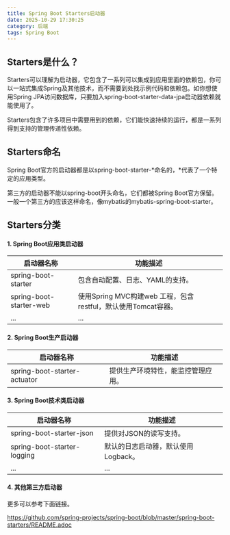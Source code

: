 ```yaml
---
title: Spring Boot Starters启动器
date: 2025-10-29 17:30:25
category: 后端
tags: Spring Boot
---
```


## Starters是什么？

Starters可以理解为启动器，它包含了一系列可以集成到应用里面的依赖包，你可以一站式集成Spring及其他技术，而不需要到处找示例代码和依赖包。如你想使用Spring JPA访问数据库，只要加入spring-boot-starter-data-jpa启动器依赖就能使用了。

Starters包含了许多项目中需要用到的依赖，它们能快速持续的运行，都是一系列得到支持的管理传递性依赖。

## Starters命名

Spring Boot官方的启动器都是以spring-boot-starter-*命名的，*代表了一个特定的应用类型。

第三方的启动器不能以spring-boot开头命名，它们都被Spring Boot官方保留。一般一个第三方的应该这样命名，像mybatis的mybatis-spring-boot-starter。

## Starters分类

#### 1. Spring Boot应用类启动器


启动器名称 | 功能描述
---|---
spring-boot-starter | 包含自动配置、日志、YAML的支持。
spring-boot-starter-web | 使用Spring MVC构建web 工程，包含restful，默认使用Tomcat容器。
... | ...


#### 2. Spring Boot生产启动器


启动器名称 | 功能描述
---|---
spring-boot-starter-actuator | 提供生产环境特性，能监控管理应用。


#### 3. Spring Boot技术类启动器


启动器名称 | 功能描述
---|---
spring-boot-starter-json | 提供对JSON的读写支持。
spring-boot-starter-logging | 默认的日志启动器，默认使用Logback。
... | ...

#### 4. 其他第三方启动器

更多可以参考下面链接。

https://github.com/spring-projects/spring-boot/blob/master/spring-boot-starters/README.adoc